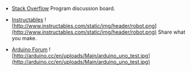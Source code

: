   * [Stack Overflow](http://stackoverflow.com/)
Program discussion board.


  * [Instructables](http://www.instructables.com/)
![http://www.instructables.com/static/img/header/robot.png](http://www.instructables.com/static/img/header/robot.png)
Share what you make.


  * [Arduino Forum](http://arduino.cc/forum/)
![http://arduino.cc/en/uploads/Main/arduino_uno_test.jpg](http://arduino.cc/en/uploads/Main/arduino_uno_test.jpg)
